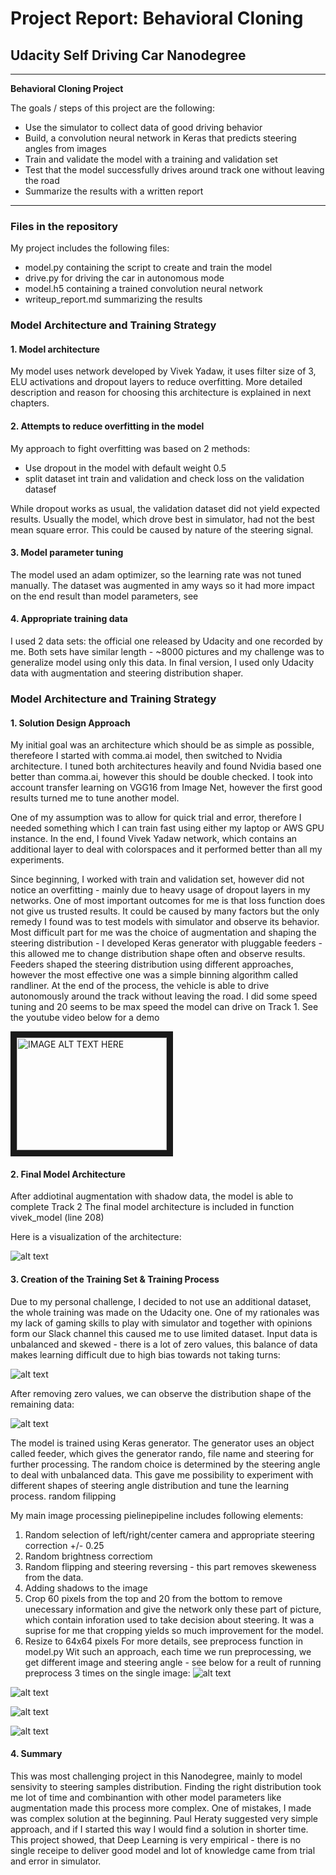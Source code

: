 
# **Project Report: Behavioral Cloning** 

## Udacity Self Driving Car Nanodegree 

---

**Behavioral Cloning Project**

The goals / steps of this project are the following:
* Use the simulator to collect data of good driving behavior
* Build, a convolution neural network in Keras that predicts steering angles from images
* Train and validate the model with a training and validation set
* Test that the model successfully drives around track one without leaving the road
* Summarize the results with a written report


[//]: # (Image References)

[image1]: ./images/model.png "Model Visualization"
[image2]: ./images/histogram.png "Histogram of Udacity dara"
[image3]: ./images/histogram_nonzero.png "Histogram with zero values removed"
[image4]: ./images/orig.png "Original picture"
[image5]: ./images/preprocess_0.png "1st preprocessing"
[image6]: ./images/preprocess_1.png "2nd preprocessing"
[image7]: ./images/preprocess_2.png "3rd preprocessing"

---
### Files in the repository
My project includes the following files:
* model.py containing the script to create and train the model
* drive.py for driving the car in autonomous mode
* model.h5 containing a trained convolution neural network 
* writeup_report.md summarizing the results

### Model Architecture and Training Strategy

#### 1. Model architecture

My model uses network developed by Vivek Yadaw, it uses filter size of 3, ELU activations and dropout layers to reduce overfitting. More detailed description and reason for choosing this architecture is explained in next chapters.

#### 2. Attempts to reduce overfitting in the model

My approach to fight overfitting was based on 2 methods:
* Use dropout in the model with default weight 0.5
* split dataset int train and validation and check loss on the validation datasef

While dropout works as usual, the validation dataset did not yield expected results. Usually the model, which drove best in simulator, had not the best mean square error. This could be caused by nature of the steering signal.



#### 3. Model parameter tuning

The model used an adam optimizer, so the learning rate was not tuned manually. The dataset was augmented in amy ways so it had more impact on the end result than model parameters, see

#### 4. Appropriate training data

I used 2 data sets: the official one released by Udacity and one recorded by me. Both sets have similar length - ~8000 pictures and my challenge was to generalize model using only this data. In final version, I used only Udacity data with augmentation and steering distribution shaper.


### Model Architecture and Training Strategy

#### 1. Solution Design Approach


My initial goal was an architecture which should be as simple as possible, therefeore I started with comma.ai model, then switched to Nvidia architecture. I tuned both architectures heavily and found Nvidia based one better than comma.ai, however this should be double checked.
I took into account transfer learning on VGG16 from Image Net, however the first good results turned me to tune another model. 

One of my assumption was to allow for quick trial and error, therefore I needed something which I can train fast using either my laptop or AWS GPU instance.
In the end, I found Vivek Yadaw network, which contains an additional layer to deal with colorspaces and it performed better than all my experiments.

Since beginning, I worked with train and validation set, however did not notice an overfitting - mainly due to heavy usage of dropout layers in my networks.
One of most important outcomes for me is that loss function does not give us trusted results. It could be caused by many factors but the only remedy I found was to test models with simulator and observe its behavior.
Most difficult part for me was the choice of augmentation and shaping the steering distribution - I developed Keras generator with pluggable feeders - this allowed me to change distribution shape often and observe results. Feeders shaped the steering distribution using different approaches, however the most effective one was a simple binning algorithm called randliner.
At the end of the process, the vehicle is able to drive autonomously around the track without leaving the road. I did some speed tuning and 20 seems to be max speed the model can drive on Track 1. See the youtube video below for a demo

<a href="http://www.youtube.com/watch?feature=player_embedded&v=YBAEEdjm_V0
" target="_blank"><img src="http://img.youtube.com/vi/YBAEEdjm_V0/0.jpg" 
alt="IMAGE ALT TEXT HERE" width="240" height="180" border="10" /></a>
#### 2. Final Model Architecture

After addiotinal augmentation with shadow data, the model is able to complete Track 2
The final model architecture is included in function vivek_model (line 208)

Here is a visualization of the architecture:

![alt text][image1]

#### 3. Creation of the Training Set & Training Process

Due to my personal challenge, I decided to not use an additional dataset, the whole training was made on the Udacity one. One of my rationales was my lack of gaming skills to play with simulator and together with opinions form our Slack channel this caused me to use limited dataset.
Input data is unbalanced and skewed - there is a lot of zero values, this balance of data makes learning difficult due to high bias towards not taking turns:

![alt text][image2]

After removing zero values, we can observe the distribution shape of the remaining data:

![alt text][image3]

The model is trained using Keras generator. The generator uses an object called feeder, which gives the generator rando, file name and steering for further processing. The random choice is determined by the steering angle to deal with unbalanced data. This gave me possibility to experiment with different shapes of steering angle distribution and tune the learning process.
random filipping

My main image processing pielinepipeline includes following elements:

1. Random selection of left/right/center camera and appropriate steering correction +/- 0.25 
2. Random brightness correctiom
3. Random flipping and steering reversing - this part removes skeweness from the data.
4. Adding shadows to the image
5. Crop 60 pixels from the top and 20 from the bottom to remove unecessary information and give the network only these part of picture, which contain inforation used to take decision about steering. It was a suprise for me that cropping yields so much improvement for the model.
6. Resize to 64x64 pixels
For more details, see preprocess function in model.py
Wit such an approach, each time we run preprocessing, we get different image and steering angle - see below for a reult of running preprocess 3 times on the single image:
![alt text][image4]

![alt text][image5]

![alt text][image6]

![alt text][image7]



#### 4. Summary
This was most challenging project in this Nanodegree, mainly to model sensivity to steering samples distribution. Finding the right distribution took me lot of time and combinantion with other model parameters like augmentation made this process more complex. One of mistakes, I made was complex solution at the beginning. Paul Heraty suggested very simple approach, and if I started this way I would find a solution in shorter time. This project showed, that Deep Learning is very empirical - there is no single receipe to deliver good model and lot of knowledge came from trial and error in simulator.

